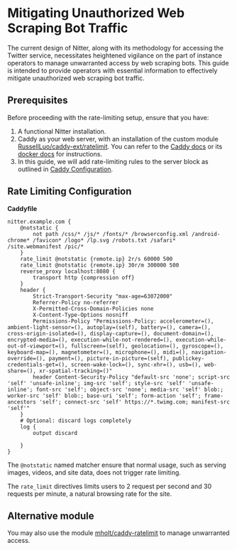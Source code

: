 # Mitigating Unauthorized Web Scraping Bot Traffic

The current design of Nitter, along with its methodology for accessing the Twitter service, necessitates heightened vigilance on the part of instance operators to manage unwarranted access by web scraping bots. This guide is intended to provide operators with essential information to effectively mitigate unauthorized web scraping bot traffic.

## Prerequisites

Before proceeding with the rate-limiting setup, ensure that you have:

1. A functional Nitter installation.
2. Caddy as your web server, with an installation of the custom module [RussellLuo/caddy-ext/ratelimit](https://github.com/RussellLuo/caddy-ext/tree/master/ratelimit). You can refer to the [Caddy docs](https://caddyserver.com/docs/build) or its [docker docs](https://hub.docker.com/_/caddy#Adding%20custom%20Caddy%20modules) for instructions.
3. In this guide, we will add rate-limiting rules to the server block as outlined in [Caddy Configuration](https://github.com/zedeus/nitter/wiki/Caddy).


## Rate Limiting Configuration

__Caddyfile__
```
nitter.example.com {
	@notstatic {
		not path /css/* /js/* /fonts/* /browserconfig.xml /android-chrome* /favicon* /logo* /lp.svg /robots.txt /safari* /site.webmanifest /pic/*
	}
	rate_limit @notstatic {remote.ip} 2r/s 60000 500
	rate_limit @notstatic {remote.ip} 30r/m 300000 500
	reverse_proxy localhost:8080 {
		transport http {compression off}
	}
	header {
		Strict-Transport-Security "max-age=63072000"
		Referrer-Policy no-referrer
		X-Permitted-Cross-Domain-Policies none
		X-Content-Type-Options nosniff
		Permissions-Policy "Permissions-Policy: accelerometer=(), ambient-light-sensor=(), autoplay=(self), battery=(), camera=(), cross-origin-isolated=(), display-capture=(), document-domain=(), encrypted-media=(), execution-while-not-rendered=(), execution-while-out-of-viewport=(), fullscreen=(self), geolocation=(), gyroscope=(), keyboard-map=(), magnetometer=(), microphone=(), midi=(), navigation-override=(), payment=(), picture-in-picture=(self), publickey-credentials-get=(), screen-wake-lock=(), sync-xhr=(), usb=(), web-share=(), xr-spatial-tracking=()"
		header Content-Security-Policy "default-src 'none'; script-src 'self' 'unsafe-inline'; img-src 'self'; style-src 'self' 'unsafe-inline'; font-src 'self'; object-src 'none'; media-src 'self' blob:; worker-src 'self' blob:; base-uri 'self'; form-action 'self'; frame-ancestors 'self'; connect-src 'self' https://*.twimg.com; manifest-src 'self'"
	}
	# Optional: discard logs completely
	log {
		output discard

	}
}
```

The `@notstatic` named matcher ensure that normal usage, such as serving images, videos, and site data, does not trigger rate limiting. 

The `rate_limit` directives limits users to 2 request per second and 30 requests per minute, a natural browsing rate for the site.

## Alternative module

You may also use the module [mholt/caddy-ratelimit](https://github.com/mholt/caddy-ratelimit) to manage unwarranted access.